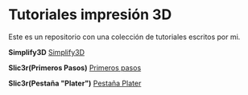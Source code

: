 # Tutoriales impresión 3D

Este es un repositorio con una colección de tutoriales escritos por mi.

**Simplify3D**
[Simplify3D](https://github.com/TheMrRafus/tutoriales-impresora-3d/blob/master/simplify3d.md) 

**Slic3r(Primeros Pasos)**
[Primeros pasos](https://github.com/TheMrRafus/tutoriales-impresora-3d/blob/master/Slic3r%20primeros%20pasos.md)

**Slic3r(Pestaña "Plater")**
[Pestaña Plater](https://github.com/TheMrRafus/tutoriales-impresora-3d/blob/master/slic3r-plater.md) 


